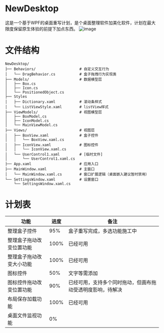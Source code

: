 # NewDesktop
这是一个基于WPF的桌面重写计划，是个桌面整理软件加美化软件，计划在最大限度保留原生体验的前提下加点东西。
![image](https://github.com/Yeilintong/NewDesktop/blob/main/Image/YL1.png)
# 文件结构
```
NewDesktop/
├── Behaviors/                    # 自定义交互行为
│   └── DragBehavior.cs           # 盒子拖拽行为实现类
├── Models/                       # 数据模型层
│   ├── Box.cs
│   ├── Icon.cs
│   └── PositionedObject.cs
├── Styles
│   ├── Dictionary.xaml           # 滚动条样式
│   └── ListViewStyle.xaml        # listView样式
├── ViewModels/                   # 视图模型层
│   ├── BoxModel.cs
│   ├── IconModel.cs
│   └── MainViewModel.cs
├── Views/                        # 视图层
│   ├── BoxView.xaml              # 盒子控件
│   │   └── BoxView.xaml.cs
│   ├── IconView.xaml             # 图标控件
│   │   └── IconView.xaml.cs
│   └── UserControl1.xaml         # [临时文件]
│       └── UserControl1.xaml.cs
├── App.xaml                      # 应用入口
├── MainWindow.xaml               # 主窗口
│   └── MainWindow.xaml.cs        # 窗口扩展逻辑（桌面嵌入建议暂时禁用）
└── SettingsWindow.xaml           # 设置窗口
    └── SettingsWindow.xaml.cs
```
# 计划表

| 功能           | 进度   | 备注                   |
| ------------ | ---- | -------------------- |
| 整理盒子控件       | 95%  | 盒子重写完成，多选功能施工中            |
| 整理盒子拖动改变位置功能 | 100% | 已经可用                 |
| 整理盒子拖动改变大小功能 | 100% | 已经可用                 |
| 图标控件         | 50%  | 文字等需添加               |
| 图标控件拖动改变位置功能 | 90%  | 已经可用，支持多个同时拖动，但画布拖动受透明度影响，待解决 |
| 布局保存加载功能     | 100%  | 已经可用                  |
| 桌面文件监视功能     | 0%   |                      |
